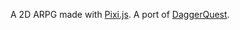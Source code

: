 A 2D ARPG made with [Pixi.js](https://pixijs.com/). A port of [DaggerQuest](https://github.com/Laserwolve-Games/DaggerQuest).
